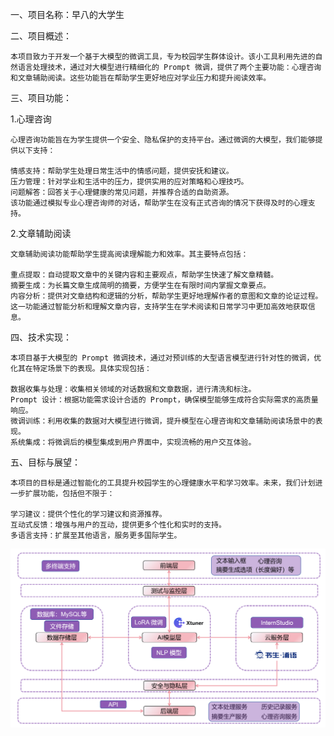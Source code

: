 一、项目名称：早八的大学生

二、项目概述：

    本项目致力于开发一个基于大模型的微调工具，专为校园学生群体设计。该小工具利用先进的自然语言处理技术，通过对大模型进行精细化的 Prompt 微调，提供了两个主要功能：心理咨询和文章辅助阅读。这些功能旨在帮助学生更好地应对学业压力和提升阅读效率。

三、项目功能：

1.心理咨询

    心理咨询功能旨在为学生提供一个安全、隐私保护的支持平台。通过微调的大模型，我们能够提供以下支持：

    情感支持：帮助学生处理日常生活中的情感问题，提供安抚和建议。
    压力管理：针对学业和生活中的压力，提供实用的应对策略和心理技巧。
    问题解答：回答关于心理健康的常见问题，并推荐合适的自助资源。
    该功能通过模拟专业心理咨询师的对话，帮助学生在没有正式咨询的情况下获得及时的心理支持。

2.文章辅助阅读

    文章辅助阅读功能帮助学生提高阅读理解能力和效率。其主要特点包括：

    重点提取：自动提取文章中的关键内容和主要观点，帮助学生快速了解文章精髓。
    摘要生成：为长篇文章生成简明的摘要，方便学生在有限时间内掌握文章要点。
    内容分析：提供对文章结构和逻辑的分析，帮助学生更好地理解作者的意图和文章的论证过程。
    这一功能通过智能分析和理解文章内容，支持学生在学术阅读和日常学习中更加高效地获取信息。

四、技术实现：

    本项目基于大模型的 Prompt 微调技术，通过对预训练的大型语言模型进行针对性的微调，优化其在特定场景下的表现。具体实现包括：

    数据收集与处理：收集相关领域的对话数据和文章数据，进行清洗和标注。
    Prompt 设计：根据功能需求设计合适的 Prompt，确保模型能够生成符合实际需求的高质量响应。
    微调训练：利用收集的数据对大模型进行微调，提升模型在心理咨询和文章辅助阅读场景中的表现。
    系统集成：将微调后的模型集成到用户界面中，实现流畅的用户交互体验。

五、目标与展望：

    本项目的目标是通过智能化的工具提升校园学生的心理健康水平和学习效率。未来，我们计划进一步扩展功能，包括但不限于：
    
    学习建议：提供个性化的学习建议和资源推荐。
    互动式反馈：增强与用户的互动，提供更多个性化和实时的支持。
    多语言支持：扩展至其他语言，服务更多国际学生。

![image](https://github.com/hlbhl/AIzy/blob/main/%E6%9E%B6%E6%9E%84%E5%9B%BE1.png)
